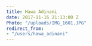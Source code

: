 ```yaml
---
title: Hawa Adinani
date: 2017-11-16 21:13:00 Z
Photo: "/uploads/IMG_1601.JPG"
redirect_from:
- "/users/hawa_adinani"
---
```


